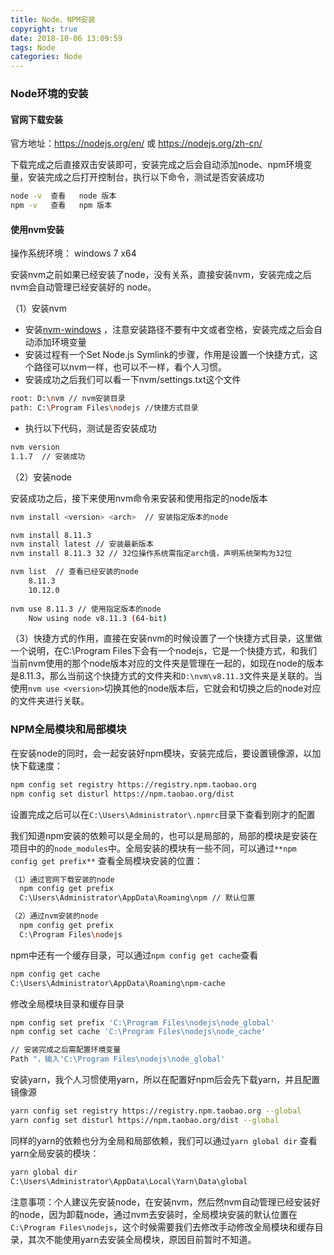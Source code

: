 ```yaml
---
title: Node、NPM安装
copyright: true
date: 2018-10-06 13:09:59
tags: Node
categories: Node
---
```


### Node环境的安装

#### 官网下载安装

官方地址：<https://nodejs.org/en/> 或 <https://nodejs.org/zh-cn/> 

下载完成之后直接双击安装即可，安装完成之后会自动添加node、npm环境变量，安装完成之后打开控制台，执行以下命令，测试是否安装成功

```bash
node -v  查看   node 版本
npm -v   查看   npm 版本
```

#### 使用nvm安装  

   操作系统环境： windows 7 x64 

   安装nvm之前如果已经安装了node，没有关系，直接安装nvm，安装完成之后nvm会自动管理已经安装好的 node。

（1）安装nvm

- 安装[nvm-windows](https://github.com/coreybutler/nvm-windows#node-version-manager-nvm-for-windows) ，注意安装路径不要有中文或者空格，安装完成之后会自动添加环境变量
- 安装过程有一个Set Node.js Symlink的步骤，作用是设置一个快捷方式，这个路径可以nvm一样，也可以不一样，看个人习惯。
- 安装成功之后我们可以看一下nvm/settings.txt这个文件

```bash
root: D:\nvm // nvm安装目录
path: C:\Program Files\nodejs //快捷方式目录
```

- 执行以下代码，测试是否安装成功

```bash
nvm version
1.1.7  // 安装成功
```

（2）安装node

安装成功之后，接下来使用nvm命令来安装和使用指定的node版本

```bash
nvm install <version> <arch>  // 安装指定版本的node

nvm install 8.11.3
nvm install latest // 安装最新版本
nvm install 8.11.3 32 // 32位操作系统需指定arch值，声明系统架构为32位
```

```bash
nvm list  // 查看已经安装的node
	8.11.3
    10.12.0
  
nvm use 8.11.3 // 使用指定版本的node
	Now using node v8.11.3 (64-bit)
```

（3）快捷方式的作用，直接在安装nvm的时候设置了一个快捷方式目录，这里做一个说明，在C:\Program Files下会有一个nodejs，它是一个快捷方式，和我们当前nvm使用的那个node版本对应的文件夹是管理在一起的，如现在node的版本是8.11.3，那么当前这个快捷方式的文件夹和`D:\nvm\v8.11.3`文件夹是关联的。当使用`nvm use <version>`切换其他的node版本后，它就会和切换之后的node对应的文件夹进行关联。

### NPM全局模块和局部模块

在安装node的同时，会一起安装好npm模块，安装完成后，要设置镜像源，以加快下载速度：

```bash
npm config set registry https://registry.npm.taobao.org
npm config set disturl https://npm.taobao.org/dist
```

设置完成之后可以在`C:\Users\Administrator\.npmrc`目录下查看到刚才的配置

我们知道npm安装的依赖可以是全局的，也可以是局部的，局部的模块是安装在项目中的的`node_modules`中。全局安装的模块有一些不同，可以通过`**npm config get prefix**` 查看全局模块安装的位置：

```bash
（1）通过官网下载安装的node 
  npm config get prefix
  C:\Users\Administrator\AppData\Roaming\npm // 默认位置

（2）通过nvm安装的node
  npm config get prefix
  C:\Program Files\nodejs
```

npm中还有一个缓存目录，可以通过`npm config get cache`查看

```bash
npm config get cache
C:\Users\Administrator\AppData\Roaming\npm-cache
```

修改全局模块目录和缓存目录

```bash
npm config set prefix 'C:\Program Files\nodejs\node_global'
npm config set cache 'C:\Program Files\nodejs\node_cache'

// 安装完成之后需配置环境变量
Path "，输入'C:\Program Files\nodejs\node_global'
```

安装yarn，我个人习惯使用yarn，所以在配置好npm后会先下载yarn，并且配置镜像源

```bash
yarn config set registry https://registry.npm.taobao.org --global 
yarn config set disturl https://npm.taobao.org/dist --global
```

同样的yarn的依赖也分为全局和局部依赖，我们可以通过`yarn global dir` 查看yarn全局安装的模块：

```bash
yarn global dir
C:\Users\Administrator\AppData\Local\Yarn\Data\global
```

注意事项：个人建议先安装node，在安装nvm，然后然nvm自动管理已经安装好的node，因为卸载node，通过nvm去安装时，全局模块安装的默认位置在`C:\Program Files\nodejs`，这个时候需要我们去修改手动修改全局模块和缓存目录，其次不能使用yarn去安装全局模块，原因目前暂时不知道。
